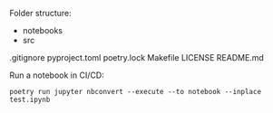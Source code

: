 Folder structure:

- notebooks
- src

.gitignore
pyproject.toml
poetry.lock
Makefile
LICENSE
README.md

Run a notebook in CI/CD:

```
poetry run jupyter nbconvert --execute --to notebook --inplace test.ipynb
```
